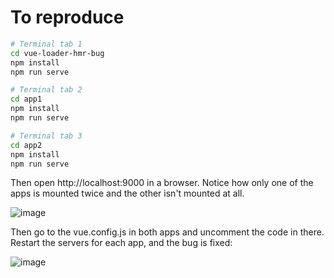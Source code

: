 # To reproduce

```sh
# Terminal tab 1
cd vue-loader-hmr-bug
npm install
npm run serve

# Terminal tab 2
cd app1
npm install
npm run serve

# Terminal tab 3
cd app2
npm install
npm run serve
```

Then open http://localhost:9000 in a browser. Notice how only one of the apps is mounted twice and the other isn't mounted at all.

![image](https://user-images.githubusercontent.com/5524384/101824968-38860e80-3aea-11eb-9aea-e2d7321f0cbb.png)

Then go to the vue.config.js in both apps and uncomment the code in there. Restart the servers for each app, and the bug is fixed:

![image](https://user-images.githubusercontent.com/5524384/101825240-99154b80-3aea-11eb-8317-e44ddf6bbd4c.png)
